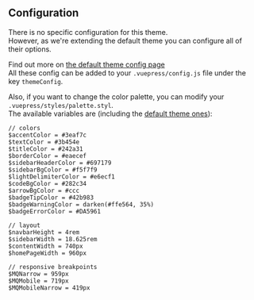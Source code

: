 ## Configuration

There is no specific configuration for this theme.  
However, as we're extending the default theme you can configure all of their options.

Find out more on [the default theme config page](https://v1.vuepress.vuejs.org/theme/default-theme-config.html)  
All these config can be added to your `.vuepress/config.js` file under the key `themeConfig`.

Also, if you want to change the color palette, you can modify your `.vuepress/styles/palette.styl`.  
The available variables are (including the [default theme ones](https://v1.vuepress.vuejs.org/config/#palette-styl)):

```stylus
// colors
$accentColor = #3eaf7c
$textColor = #3b454e
$titleColor = #242a31
$borderColor = #eaecef
$sidebarHeaderColor = #697179
$sidebarBgColor = #f5f7f9
$lightDelimiterColor = #e6ecf1
$codeBgColor = #282c34
$arrowBgColor = #ccc
$badgeTipColor = #42b983
$badgeWarningColor = darken(#ffe564, 35%)
$badgeErrorColor = #DA5961

// layout
$navbarHeight = 4rem
$sidebarWidth = 18.625rem
$contentWidth = 740px
$homePageWidth = 960px

// responsive breakpoints
$MQNarrow = 959px
$MQMobile = 719px
$MQMobileNarrow = 419px
```
